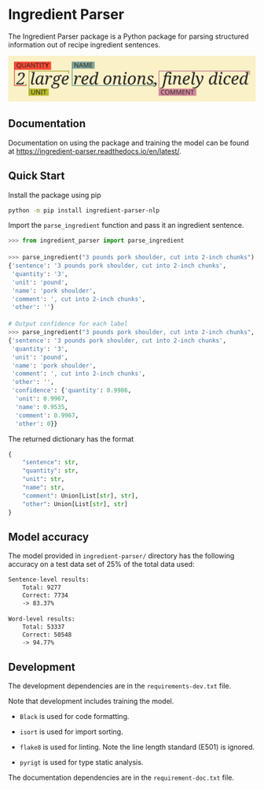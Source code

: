 # Ingredient Parser

The Ingredient Parser package is a Python package for parsing structured information out of recipe ingredient sentences.

![](docs/source/_static/logo.svg)

## Documentation

Documentation on using the package and training the model can be found at https://ingredient-parser.readthedocs.io/en/latest/.

## Quick Start

Install the package using pip

```bash
python -m pip install ingredient-parser-nlp
```

Import the ```parse_ingredient``` function and pass it an ingredient sentence.

```python
>>> from ingredient_parser import parse_ingredient

>>> parse_ingredient("3 pounds pork shoulder, cut into 2-inch chunks")
{'sentence': '3 pounds pork shoulder, cut into 2-inch chunks',
 'quantity': '3',
 'unit': 'pound',
 'name': 'pork shoulder',
 'comment': ', cut into 2-inch chunks',
 'other': ''}

# Output confidence for each label
>>> parse_ingredient("3 pounds pork shoulder, cut into 2-inch chunks", confidence=True)
{'sentence': '3 pounds pork shoulder, cut into 2-inch chunks',
 'quantity': '3',
 'unit': 'pound',
 'name': 'pork shoulder',
 'comment': ', cut into 2-inch chunks',
 'other': '',
 'confidence': {'quantity': 0.9986,
  'unit': 0.9967,
  'name': 0.9535,
  'comment': 0.9967,
  'other': 0}}
```

The returned dictionary has the format

```python
{
    "sentence": str,
    "quantity": str,
    "unit": str,
    "name": str,
    "comment": Union[List[str], str],
    "other": Union[List[str], str]
}
```

## Model accuracy

The model provided in ```ingredient-parser/``` directory has the following accuracy on a test data set of 25% of the total  data used:

```
Sentence-level results:
	Total: 9277
	Correct: 7734
	-> 83.37%

Word-level results:
	Total: 53337
	Correct: 50548
	-> 94.77%
```

## Development

The development dependencies are in the ```requirements-dev.txt``` file.

Note that development includes training the model.

* ```Black``` is used for code formatting.
* ```isort``` is used for import sorting.

* ```flake8``` is used for linting. Note the line length standard (E501) is ignored.

* ```pyrigt``` is used for type static analysis.

The documentation dependencies are in the ```requirement-doc.txt``` file.
